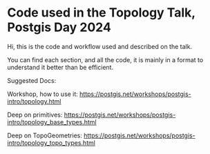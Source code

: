 # Code used in the Topology Talk, Postgis Day 2024

Hi, this is the code and workflow used and described on the talk.

You can find each section, and all the code, it is mainly in a format to understand it better than be efficient.

Suggested Docs:

Workshop, how to use it: https://postgis.net/workshops/postgis-intro/topology.html

Deep on primitives: https://postgis.net/workshops/postgis-intro/topology_base_types.html

Deep on TopoGeometries: https://postgis.net/workshops/postgis-intro/topology_topo_types.html

